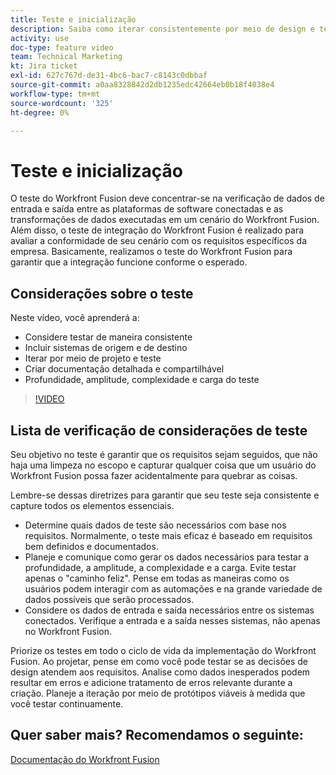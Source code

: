 ```yaml
---
title: Teste e inicialização
description: Saiba como iterar consistentemente por meio de design e teste e criar documentação detalhada e compartilhável ao usar [!DNL Adobe Workfront Fusion].
activity: use
doc-type: feature video
team: Technical Marketing
kt: Jira ticket
exl-id: 627c767d-de31-4bc6-bac7-c8143c0dbbaf
source-git-commit: a0aa8328842d2db1235edc42664eb0b18f4038e4
workflow-type: tm+mt
source-wordcount: '325'
ht-degree: 0%

---
```


# Teste e inicialização

O teste do Workfront Fusion deve concentrar-se na verificação de dados de entrada e saída entre as plataformas de software conectadas e as transformações de dados executadas em um cenário do Workfront Fusion. Além disso, o teste de integração do Workfront Fusion é realizado para avaliar a conformidade de seu cenário com os requisitos específicos da empresa. Basicamente, realizamos o teste do Workfront Fusion para garantir que a integração funcione conforme o esperado.

## Considerações sobre o teste

Neste vídeo, você aprenderá a:

* Considere testar de maneira consistente
* Incluir sistemas de origem e de destino
* Iterar por meio de projeto e teste
* Criar documentação detalhada e compartilhável
* Profundidade, amplitude, complexidade e carga do teste

>[!VIDEO](https://video.tv.adobe.com/v/335315/?quality=12)

## Lista de verificação de considerações de teste

Seu objetivo no teste é garantir que os requisitos sejam seguidos, que não haja uma limpeza no escopo e capturar qualquer coisa que um usuário do Workfront Fusion possa fazer acidentalmente para quebrar as coisas.

Lembre-se dessas diretrizes para garantir que seu teste seja consistente e capture todos os elementos essenciais.

* Determine quais dados de teste são necessários com base nos requisitos. Normalmente, o teste mais eficaz é baseado em requisitos bem definidos e documentados.
* Planeje e comunique como gerar os dados necessários para testar a profundidade, a amplitude, a complexidade e a carga. Evite testar apenas o &quot;caminho feliz&quot;. Pense em todas as maneiras como os usuários podem interagir com as automações e na grande variedade de dados possíveis que serão processados.
* Considere os dados de entrada e saída necessários entre os sistemas conectados. Verifique a entrada e a saída nesses sistemas, não apenas no Workfront Fusion.

Priorize os testes em todo o ciclo de vida da implementação do Workfront Fusion. Ao projetar, pense em como você pode testar se as decisões de design atendem aos requisitos. Analise como dados inesperados podem resultar em erros e adicione tratamento de erros relevante durante a criação. Planeje a iteração por meio de protótipos viáveis à medida que você testar continuamente.

## Quer saber mais? Recomendamos o seguinte:

[Documentação do Workfront Fusion](https://experienceleague.adobe.com/docs/workfront/using/adobe-workfront-fusion/workfront-fusion-2.html?lang=en)
